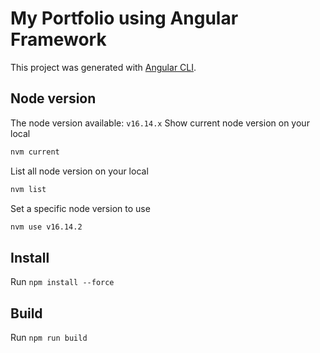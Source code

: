 # My Portfolio using Angular Framework

This project was generated with [Angular CLI](https://github.com/angular/angular-cli).

## Node version

The node version available: `v16.14.x`
Show current node version on your local

```bash
nvm current
```

List all node version on your local

```bash
nvm list
```

Set a specific node version to use

```bash
nvm use v16.14.2
```

## Install

Run `npm install --force`

## Build

Run `npm run build`

